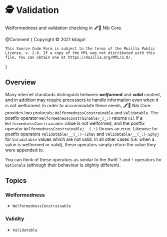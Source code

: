 #  🕵️ Validation  #

Welformedness and validation checking in 🖋🥑 Nib Core.

@Comment {
	Copyright © 2021 kibigo!

	This Source Code Form is subject to the terms of the Mozilla Public License, v. 2.0. If a copy of the MPL was not distributed with this file, You can obtain one at https://mozilla.org/MPL/2.0/.
}


##  Overview  ##

Many internet standards distinguish between **_welformed_** and **_valid_** content, and in addition may require processors to handle information even when it is not welformed.
In order to accommodate these needs, 🖋🥑 Nib Core provides two protocols: ``WelformednessConstrainable`` and ``Validatable``.
The postfix operator ``WelformednessConstrainable/_(_:)`` returns `nil` if a `WelformednessConstrainable` value is not welformed, and the postfix operator ``WelformednessConstrainable/__(_:)`` throws an error.
Likewise for postfix operators ``Validatable/__(_:)-72hav`` and ``Validatable/__(_:)-5phyj`` for `Validatable` values which are not valid.
In all other cases (i.e. when a value *is* welformed or valid), these operators simply return the value they were appended to.

You can think of these operators as similar to the Swift `?` and `!` operators for `Optional`s (although their behaviour is slightly different).


##  Topics  ##


###  Welformedness  ###

 +  ``WelformednessConstrainable``


###  Validity  ###

 +  ``Validatable``
